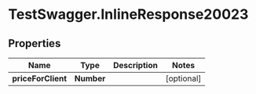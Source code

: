 # TestSwagger.InlineResponse20023

## Properties

Name | Type | Description | Notes
------------ | ------------- | ------------- | -------------
**priceForClient** | **Number** |  | [optional] 



